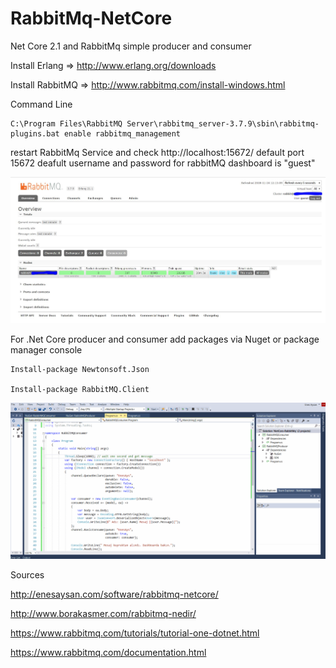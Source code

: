 # RabbitMq-NetCore
Net Core 2.1 and RabbitMq simple producer and consumer 

Install Erlang => http://www.erlang.org/downloads

Install RabbitMQ => http://www.rabbitmq.com/install-windows.html

Command Line
```
C:\Program Files\RabbitMQ Server\rabbitmq_server-3.7.9\sbin\rabbitmq-plugins.bat enable rabbitmq_management

```

restart RabbitMq Service and check http://localhost:15672/ 
default port 15672 deafult username and password for rabbitMQ dashboard is "guest"

![RabbitMQ Dashboard](https://github.com/EnesAys/RabbitMq-NetCore/blob/master/rabbitMQ-Dashboard.JPG)

For .Net Core producer and consumer add packages via Nuget or package manager console

```
Install-package Newtonsoft.Json

Install-package RabbitMQ.Client
```

![.Net Core Produces-Consumer](https://github.com/EnesAys/RabbitMq-NetCore/blob/master/rabbitMQ.gif)


Sources

http://enesaysan.com/software/rabbitmq-netcore/

http://www.borakasmer.com/rabbitmq-nedir/

https://www.rabbitmq.com/tutorials/tutorial-one-dotnet.html

https://www.rabbitmq.com/documentation.html
